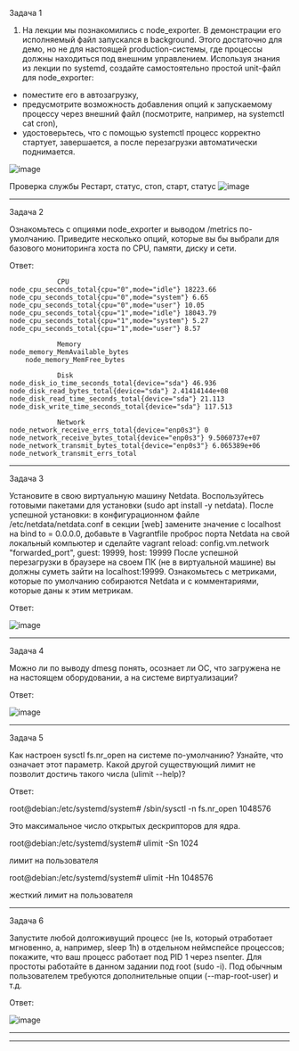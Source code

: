 Задача 1
1. На лекции мы познакомились с node_exporter. В демонстрации его исполняемый файл запускался в background. Этого достаточно для демо, но не для настоящей production-системы, где процессы должны находиться под внешним управлением. Используя знания из лекции по systemd, создайте самостоятельно простой unit-файл для node_exporter:
- поместите его в автозагрузку,
- предусмотрите возможность добавления опций к запускаемому процессу через внешний файл (посмотрите, например, на systemctl cat cron),
- удостоверьтесь, что с помощью systemctl процесс корректно стартует, завершается, а после перезагрузки автоматически поднимается.

![image](https://user-images.githubusercontent.com/65549218/144243329-d216175c-9913-4453-810b-64ec3eadef56.png)

Проверка службы
Рестарт, статус, стоп, старт, статус
![image](https://user-images.githubusercontent.com/65549218/144244409-3ccc6cf0-df81-4a54-ac4a-966ed04e2a10.png)
_________________________________________________________________________________________________________________________________________________________________________________

Задача 2

Ознакомьтесь с опциями node_exporter и выводом /metrics по-умолчанию. Приведите несколько опций, которые вы бы выбрали для базового мониторинга хоста по CPU, памяти, диску и сети.

Ответ:

				CPU
	node_cpu_seconds_total{cpu="0",mode="idle"} 18223.66
	node_cpu_seconds_total{cpu="0",mode="system"} 6.65
	node_cpu_seconds_total{cpu="0",mode="user"} 10.05
	node_cpu_seconds_total{cpu="1",mode="idle"} 18043.79
	node_cpu_seconds_total{cpu="1",mode="system"} 5.27
	node_cpu_seconds_total{cpu="1",mode="user"} 8.57
	
				Memory
	node_memory_MemAvailable_bytes 
        node_memory_MemFree_bytes
	
				Disk		
	node_disk_io_time_seconds_total{device="sda"} 46.936
	node_disk_read_bytes_total{device="sda"} 2.41414144e+08
	node_disk_read_time_seconds_total{device="sda"} 21.113
	node_disk_write_time_seconds_total{device="sda"} 117.513
	
				Network
	node_network_receive_errs_total{device="enp0s3"} 0
	node_network_receive_bytes_total{device="enp0s3"} 9.5060737e+07
	node_network_transmit_bytes_total{device="enp0s3"} 6.065389e+06
	node_network_transmit_errs_total
_________________________________________________________________________________________________________________________________________________________________________________
	
Задача 3

Установите в свою виртуальную машину Netdata. Воспользуйтесь готовыми пакетами для установки (sudo apt install -y netdata). После успешной установки:
в конфигурационном файле /etc/netdata/netdata.conf в секции [web] замените значение с localhost на bind to = 0.0.0.0,
добавьте в Vagrantfile проброс порта Netdata на свой локальный компьютер и сделайте vagrant reload:
config.vm.network "forwarded_port", guest: 19999, host: 19999
После успешной перезагрузки в браузере на своем ПК (не в виртуальной машине) вы должны суметь зайти на localhost:19999. Ознакомьтесь с метриками, которые по умолчанию собираются Netdata и с комментариями, которые даны к этим метрикам.

Ответ:

![image](https://user-images.githubusercontent.com/65549218/144397621-934ae404-18a4-4a3e-9299-edb9296571c2.png)

_________________________________________________________________________________________________________________________________________________________________________________

Задача 4

Можно ли по выводу dmesg понять, осознает ли ОС, что загружена не на настоящем оборудовании, а на системе виртуализации?

Ответ:

![image](https://user-images.githubusercontent.com/65549218/144398150-7fe5f166-6c18-4ccf-87e4-47d36e7bde45.png)

_________________________________________________________________________________________________________________________________________________________________________________

Задача 5

Как настроен sysctl fs.nr_open на системе по-умолчанию? Узнайте, что означает этот параметр. Какой другой существующий лимит не позволит достичь такого числа (ulimit --help)?

Ответ:

root@debian:/etc/systemd/system# /sbin/sysctl -n fs.nr_open
1048576

Это максимальное число открытых дескрипторов для ядра.

root@debian:/etc/systemd/system#  ulimit -Sn
1024

лимит на пользователя 

root@debian:/etc/systemd/system# ulimit -Hn
1048576

жесткий лимит на пользователя
_________________________________________________________________________________________________________________________________________________________________________________

Задача 6

Запустите любой долгоживущий процесс (не ls, который отработает мгновенно, а, например, sleep 1h) в отдельном неймспейсе процессов; покажите, что ваш процесс работает под PID 1 через nsenter. Для простоты работайте в данном задании под root (sudo -i). Под обычным пользователем требуются дополнительные опции (--map-root-user) и т.д.

Ответ:

![image](https://user-images.githubusercontent.com/65549218/144430196-0b9fe698-02ce-454a-ae16-c558e5c22ac2.png)


_________________________________________________________________________________________________________________________________________________________________________________



_________________________________________________________________________________________________________________________________________________________________________________

